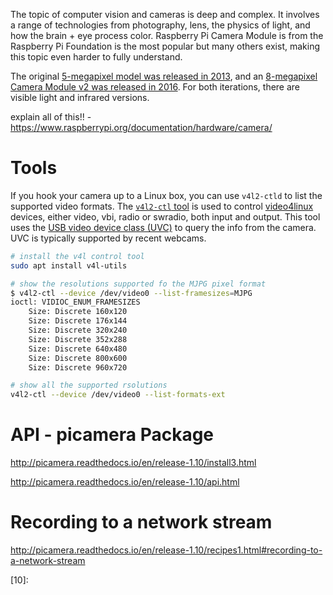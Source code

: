 <!--
Maintainer:   jeffskinnerbox@yahoo.com / www.jeffskinnerbox.me
Version:      0.4.0
-->


The topic of computer vision and cameras is deep and complex.
It involves a range of technologies from photography,
lens, the physics of light, and how the brain + eye process color.
Raspberry Pi Camera Module is from the Raspberry Pi Foundation
is the most popular but many others exist,
making this topic even harder to fully understand.

The original [5-megapixel model was released in 2013][01],
and an [8-megapixel Camera Module v2 was released in 2016][02].
For both iterations, there are visible light and infrared versions.


explain all of this!! - https://www.raspberrypi.org/documentation/hardware/camera/

# Tools
If you hook your camera up to a Linux box,
you can use `v4l2-ctld` to list the supported video formats.
The [`v4l2-ctl` tool][05] is used to control [video4linux][04] devices,
either video, vbi, radio or swradio, both input and output.
This tool uses the [USB video device class (UVC)][03] to query the info from the camera.
UVC is typically supported by recent webcams.

```bash
# install the v4l control tool
sudo apt install v4l-utils

# show the resolutions supported fo the MJPG pixel format
$ v4l2-ctl --device /dev/video0 --list-framesizes=MJPG
ioctl: VIDIOC_ENUM_FRAMESIZES
	Size: Discrete 160x120
	Size: Discrete 176x144
	Size: Discrete 320x240
	Size: Discrete 352x288
	Size: Discrete 640x480
	Size: Discrete 800x600
	Size: Discrete 960x720

# show all the supported rsolutions
v4l2-ctl --device /dev/video0 --list-formats-ext
```

# API - picamera Package
http://picamera.readthedocs.io/en/release-1.10/install3.html

http://picamera.readthedocs.io/en/release-1.10/api.html

# Recording to a network stream
http://picamera.readthedocs.io/en/release-1.10/recipes1.html#recording-to-a-network-stream



[01]:https://www.raspberrypi.org/blog/camera-board-available-for-sale/
[02]:https://www.raspberrypi.org/blog/new-8-megapixel-camera-board-sale-25/
[03]:https://en.wikipedia.org/wiki/USB_video_device_class
[04]:https://en.wikipedia.org/wiki/Video4Linux
[05]:http://trac.gateworks.com/wiki/linux/v4l2
[06]:
[07]:
[08]:
[09]:
[10]:
